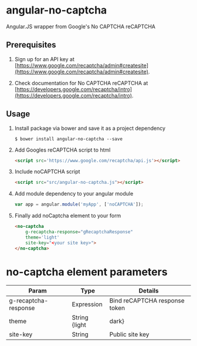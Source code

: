 angular-no-captcha
==================

Angular.JS wrapper from Google's No CAPTCHA reCAPTCHA

## Prerequisites

1. Sign up for an API key at [https://www.google.com/recaptcha/admin#createsite](https://www.google.com/recaptcha/admin#createsite).

1. Check documentation for No CAPTCHA reCAPTCHA at [https://developers.google.com/recaptcha/intro](https://developers.google.com/recaptcha/intro).

## Usage

1. Install package via bower and save it as a project dependency
    ```
    $ bower install angular-no-captcha --save
    ```

1. Add Googles reCAPTCHA script to html
    ```html
    <script src='https://www.google.com/recaptcha/api.js'></script>
    ```

1. Include noCAPTCHA script
    ```html
    <script src="src/angular-no-captcha.js"></script>
    ```

1. Add module dependency to your angular module
    ```javascript
    var app = angular.module('myApp', ['noCAPTCHA']);
    ```

1. Finally add noCaptcha element to your form
    ```html
    <no-captcha
        g-recaptcha-response="gRecaptchaResponse"
        theme='light'
        site-key="<your site key>">
    </no-captcha>
    ```

# no-captcha element parameters

| Param                   | Type                    | Details                                   |
|-------------------------|-------------------------|-----------------------------------------  |
| g-recaptcha-response    | Expression              | Bind reCAPTCHA response token             |
| theme                   | String {light | dark}   | Optional. The color theme of the widget.  |
| site-key                | String                  | Public site key                           |